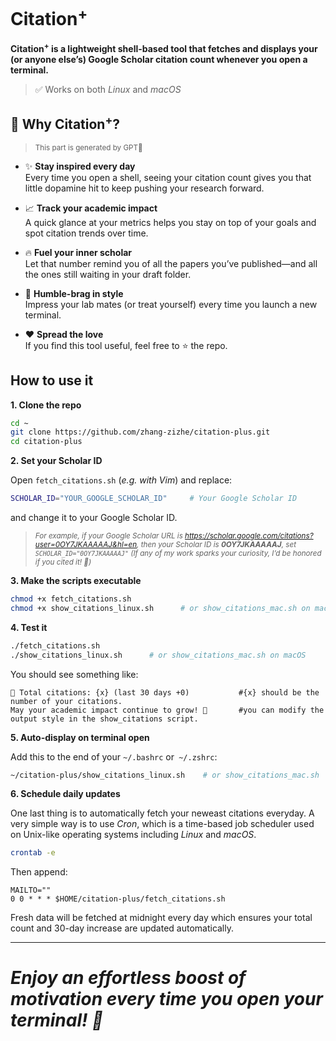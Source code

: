# Citation<sup>+</sup>

**Citation<sup>+</sup> is a lightweight shell-based tool that fetches and displays your (or anyone else’s) Google Scholar citation count whenever you open a terminal.**
> ✅ Works on both *Linux* and *macOS*

## 🚀 Why Citation<sup>+</sup>?
><small>This part is generated by GPT🤣</small>

- ✨ **Stay inspired every day**  
  Every time you open a shell, seeing your citation count gives you that little dopamine hit to keep pushing your research forward.

- 📈 **Track your academic impact**  
  A quick glance at your metrics helps you stay on top of your goals and spot citation trends over time.

- 🔥 **Fuel your inner scholar**  
  Let that number remind you of all the papers you’ve published—and all the ones still waiting in your draft folder.

- 🎉 **Humble-brag in style**  
  Impress your lab mates (or treat yourself) every time you launch a new terminal.

- ❤️ **Spread the love**  
  If you find this tool useful, feel free to ⭐ the repo.

## How to use it

**1. Clone the repo**  
   ```bash
   cd ~
   git clone https://github.com/zhang-zizhe/citation-plus.git
   cd citation-plus
   ```

**2. Set your Scholar ID**

Open `fetch_citations.sh` (*e.g. with Vim*) and replace:
```bash
SCHOLAR_ID="YOUR_GOOGLE_SCHOLAR_ID"     # Your Google Scholar ID
```
and change it to your Google Scholar ID.

><small>*For example, if your Google Scholar URL is
https://scholar.google.com/citations?user=0OY7JKAAAAAJ&hl=en,
then your Scholar ID is **0OY7JKAAAAAJ**,
set `SCHOLAR_ID="0OY7JKAAAAAJ"` (If any of my work sparks your curiosity, I’d be honored if you cited it! 🌹)*</small>

**3. Make the scripts executable**
```bash
chmod +x fetch_citations.sh
chmod +x show_citations_linux.sh      # or show_citations_mac.sh on macOS
```
**4. Test it**
```bash
./fetch_citations.sh
./show_citations_linux.sh      # or show_citations_mac.sh on macOS
```
You should see something like:
```
📖 Total citations: {x} (last 30 days +0)           #{x} should be the number of your citations.  
May your academic impact continue to grow! 💪       #you can modify the output style in the show_citations script.
```
**5. Auto-display on terminal open**

Add this to the end of your `~/.bashrc` or` ~/.zshrc`:
```bash
~/citation-plus/show_citations_linux.sh    # or show_citations_mac.sh
```
**6. Schedule daily updates**

One last thing is to automatically fetch your neweast citations everyday. A very simple way is to use *Cron*, which is a time-based job scheduler used on Unix-like operating systems including *Linux* and *macOS*.
```bash
crontab -e
```
Then append:
```
MAILTO=""
0 0 * * * $HOME/citation-plus/fetch_citations.sh
```
Fresh data will be fetched at midnight every day which ensures your total count and 30-day increase are updated automatically.

---

# *Enjoy an effortless boost of motivation every time you open your terminal! 🚀*
